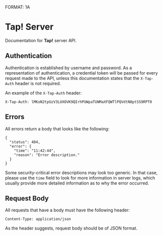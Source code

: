 FORMAT: 1A

# Tap! Server
Documentation for **Tap!** server API.

## Authentication
Authentication is established by username and password. As a representation of authentication,
a credential token will be passed for every request made to the API, unless this documentation
states that the `X-Tap-Auth` header is not required.

An example of the `X-Tap-Auth` header:
```
X-Tap-Auth: lMKoN2tpUzV3LUXOVK9QIrhPUWpaTUNMaXFQWTlPQVdtN0ptSS9RPT0
```

## Errors
All errors return a body that looks like the following:
```
{
  "status": 404,
  "error": {
    "time": "11:42:44",
    "reason": "Error description."
  }
}
```
Some security-critical error descriptions may look too generic. In that case, please use the `time` field
to look for more information in server logs, which usually provide more detailed information as to why the
error occurred.

## Request Body  
All requests that have a body must have the following header:
```
Content-Type: application/json
```
As the header suggests, request body should be of JSON format.

<!-- include(src/docs/auth/index.md) -->

<!-- include(src/docs/user/index.md) -->

<!-- include(src/docs/friends/index.md) -->

<!-- include(src/docs/groups/index.md) -->

<!-- include(src/docs/membership/index.md) -->
